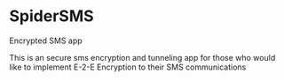 # SpiderSMS
Encrypted SMS app


This is an secure sms encryption and tunneling app for those who would like to implement E-2-E Encryption to their SMS communications
